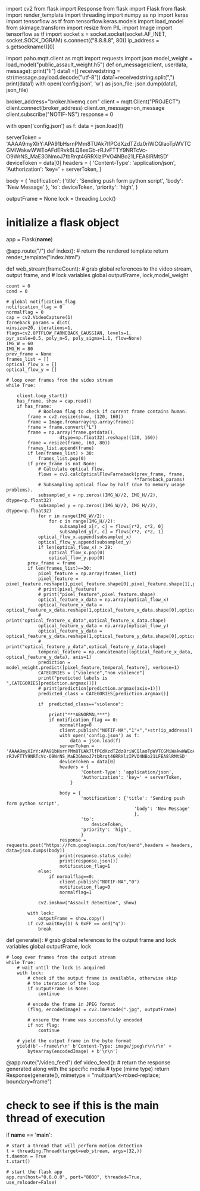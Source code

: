 import cv2
from flask import Response
from flask import Flask
from flask import render_template
import threading
import numpy as np
import keras
import tensorflow as tf
from tensorflow.keras.models import load_model
from skimage.transform import resize
from PIL import Image
import tensorflow as tf
import socket
s = socket.socket(socket.AF_INET, socket.SOCK_DGRAM)
s.connect(("8.8.8.8", 80))
ip_address = s.getsockname()[0]

import paho.mqtt.client as mqtt
import requests
import json
model_weight = load_model("public_assault_weight.h5")
def on_message(client, userdata, message):
    print("li")
    data1 =[]
    receivedstring = str(message.payload.decode("utf-8"))
    data1=receivedstring.split(",")
    print(data1)
    with open('config.json', 'w') as json_file:
        json.dump(data1, json_file)

broker_address="broker.hivemq.com"
client = mqtt.Client("PROJECT")
client.connect(broker_address) 
client.on_message=on_message 
client.subscribe("NOTIF-NS")
response = 0

with open('config.json') as f:
    data = json.load(f)


serverToken = 'AAAA9myXIrY:APA91bHsrnPMm8TUAk7lfPCdXzdTZdz0riWCQlaoTpWVTCGMiWakwWWEoAFdERvk6LQ8esGb-rRJvFTTY9NRTcVc-O9WrNS_MaE3GNmoJ7tbRrqt46RRXlzIPVO4NBo21LFEA8lRMtSD'
deviceToken = data[0]
headers = {
        'Content-Type': 'application/json',
        'Authorization': 'key=' + serverToken,
      }

body = {
          'notification': {'title': 'Sending push form python script',
                            'body': 'New Message'
                            },
          'to':
              deviceToken,
          'priority': 'high',
        }

outputFrame = None
lock = threading.Lock()

# initialize a flask object
app = Flask(__name__)

@app.route("/")
def index():
    # return the rendered template
    return render_template("index.html")

def web_stream(frameCount):
    # grab global references to the video stream, output frame, and
    # lock variables
    global outputFrame, lock,model_weight

    count = 0
    cond = 0

    # global notification_flag
    notification_flag = 0
    normalflag = 0
    cap = cv2.VideoCapture(1)
    farneback_params = dict(
    winsize=20, iterations=1,
    flags=cv2.OPTFLOW_FARNEBACK_GAUSSIAN, levels=1,
    pyr_scale=0.5, poly_n=5, poly_sigma=1.1, flow=None)
    IMG_W = 60
    IMG_H = 80
    prev_frame = None
    frames_list = []
    optical_flow_x = []
    optical_flow_y = []

    # loop over frames from the video stream
    while True:

        client.loop_start()
        has_frame, show = cap.read()
        if has_frame:
                # Boolean flag to check if current frame contains human.
            frame = cv2.resize(show, (120, 160))
            frame = Image.fromarray(np.array(frame))
            frame = frame.convert("L")
            frame = np.array(frame.getdata(),
                        dtype=np.float32).reshape((120, 160))
            frame = resize(frame, (60, 80))
            frames_list.append(frame)
            if len(frames_list) > 30:
                frames_list.pop(0)
            if prev_frame is not None:
                # Calculate optical flow.
                flows = cv2.calcOpticalFlowFarneback(prev_frame, frame,
                                                    **farneback_params)    
                # Subsampling optical flow by half (due to memory usage problems).
                subsampled_x = np.zeros((IMG_W//2, IMG_H//2), dtype=np.float32)
                subsampled_y = np.zeros((IMG_W//2, IMG_H//2), dtype=np.float32)
                for r in range(IMG_W//2):
                    for c in range(IMG_H//2):
                        subsampled_x[r, c] = flows[r*2, c*2, 0]
                        subsampled_y[r, c] = flows[r*2, c*2, 1]
                optical_flow_x.append(subsampled_x)
                optical_flow_y.append(subsampled_y)
                if len(optical_flow_x) > 29:
                    optical_flow_x.pop(0)
                    optical_flow_y.pop(0)
            prev_frame = frame
            if len(frames_list)==30:
                pixel_feature = np.array(frames_list)
                pixel_feature = pixel_feature.reshape(1,pixel_feature.shape[0],pixel_feature.shape[1],pixel_feature.shape[2],1)
                # print(pixel_feature)
                # print("pixel_feature",pixel_feature.shape)
                optical_feature_x_data = np.array(optical_flow_x)
                optical_feature_x_data = optical_feature_x_data.reshape(1,optical_feature_x_data.shape[0],optical_feature_x_data.shape[1],optical_feature_x_data.shape[2],1)
                # print("optical_feature_x_data",optical_feature_x_data.shape)
                optical_feature_y_data = np.array(optical_flow_y)
                optical_feature_y_data = optical_feature_y_data.reshape(1,optical_feature_y_data.shape[0],optical_feature_y_data.shape[1],optical_feature_y_data.shape[2],1)
                # print("optical_feature_y_data",optical_feature_y_data.shape)
                temporal_feature = np.concatenate((optical_feature_x_data, optical_feature_y_data), axis=1)
                prediction = model_weight.predict([pixel_feature,temporal_feature], verbose=1)
                CATEGORIES = ["violence","non violence"]
                print("predicted labels is ",CATEGORIES[prediction.argmax()])
                # print(prediction[prediction.argmax(axis=1)])
                predicted_class = CATEGORIES[prediction.argmax()]

                if  predicted_class=="violence":
    
                    print("***ABNORMAL***")
                    if notification_flag == 0:
                        normalflag=0
                        client.publish("NOTIF-NA","1"+","+str(ip_address))
                        with open('config.json') as f:
                            data = json.load(f)
                        serverToken = 'AAAA9myXIrY:APA91bHsrnPMm8TUAk7lfPCdXzdTZdz0riWCQlaoTpWVTCGMiWakwWWEoAFdERvk6LQ8esGb-rRJvFTTY9NRTcVc-O9WrNS_MaE3GNmoJ7tbRrqt46RRXlzIPVO4NBo21LFEA8lRMtSD'
                        deviceToken = data[0]
                        headers = {
                                'Content-Type': 'application/json',
                                'Authorization': 'key=' + serverToken,
                            }

                        body = {
                                'notification': {'title': 'Sending push form python script',
                                                    'body': 'New Message'
                                                    },
                                'to':
                                    deviceToken,
                                'priority': 'high',
                                }
                        response = requests.post("https://fcm.googleapis.com/fcm/send",headers = headers, data=json.dumps(body))
                        print(response.status_code)
                        print(response.json())
                        notification_flag=1
                else:
                    if normalflag==0:
                        client.publish("NOTIF-NA","0")
                        notification_flag=0
                        normalflag=1

                cv2.imshow("Assault detection", show)

            with lock:
                outputFrame = show.copy()
            if cv2.waitKey(1) & 0xFF == ord("q"):
                break

def generate():
    # grab global references to the output frame and lock variables
    global outputFrame, lock

    # loop over frames from the output stream
    while True:
        # wait until the lock is acquired
        with lock:
            # check if the output frame is available, otherwise skip
            # the iteration of the loop
            if outputFrame is None:
                continue

            # encode the frame in JPEG format
            (flag, encodedImage) = cv2.imencode(".jpg", outputFrame)

            # ensure the frame was successfully encoded
            if not flag:
                continue

        # yield the output frame in the byte format
        yield(b'--frame\r\n' b'Content-Type: image/jpeg\r\n\r\n' + 
            bytearray(encodedImage) + b'\r\n')
        
@app.route("/video_feed")
def video_feed():
    # return the response generated along with the specific media
    # type (mime type)
    return Response(generate(),
        mimetype = "multipart/x-mixed-replace; boundary=frame")

# check to see if this is the main thread of execution
if __name__ == '__main__':

    # start a thread that will perform motion detection
    t = threading.Thread(target=web_stream, args=(32,))
    t.daemon = True
    t.start()

    # start the flask app
    app.run(host="0.0.0.0", port="8000", threaded=True, use_reloader=False)
